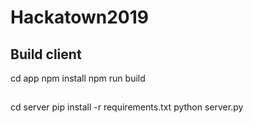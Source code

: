 # Hackatown2019

## Build client
cd app
npm install
npm run build

## 

cd server
pip install -r requirements.txt
python server.py

